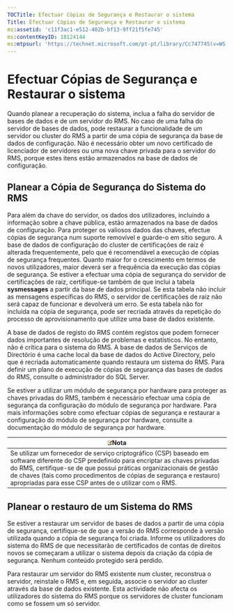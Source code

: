 ```yaml
---
TOCTitle: Efectuar Cópias de Segurança e Restaurar o sistema
Title: Efectuar Cópias de Segurança e Restaurar o sistema
ms:assetid: 'c11f3ac1-e512-402b-bf13-9ff21f5fe745'
ms:contentKeyID: 18124144
ms:mtpsurl: 'https://technet.microsoft.com/pt-pt/library/Cc747745(v=WS.10)'
---
```


Efectuar Cópias de Segurança e Restaurar o sistema
==================================================

Quando planear a recuperação do sistema, inclua a falha do servidor de bases de dados e de um servidor do RMS. No caso de uma falha do servidor de bases de dados, pode restaurar a funcionalidade de um servidor ou cluster do RMS a partir de uma cópia de segurança da base de dados de configuração. Não é necessário obter um novo certificado de licenciador de servidores ou uma nova chave privada para o servidor do RMS, porque estes itens estão armazenados na base de dados de configuração.

Planear a Cópia de Segurança do Sistema do RMS
----------------------------------------------

Para além da chave do servidor, os dados dos utilizadores, incluindo a informação sobre a chave pública, estão armazenados na base de dados de configuração. Para proteger os valiosos dados das chaves, efectue cópias de segurança num suporte removível e guarde-o em sítio seguro. A base de dados de configuração do cluster de certificações de raiz é alterada frequentemente, pelo que é recomendável a execução de cópias de segurança frequentes. Quanto maior for o crescimento em termos de novos utilizadores, maior deverá ser a frequência da execução das cópias de segurança. Se estiver a efectuar uma cópia de segurança do servidor de certificações de raiz, certifique-se também de que inclui a tabela **sysmessages** a partir da base de dados principal. Se esta tabela não incluir as mensagens específicas do RMS, o servidor de certificações de raiz não será capaz de funcionar e devolverá um erro. Se esta tabela não for incluída na cópia de segurança, pode ser recriada através da repetição do processo de aprovisionamento que utilize uma base de dados existente.

A base de dados de registo do RMS contém registos que podem fornecer dados importantes de resolução de problemas e estatísticos. No entanto, não é crítica para o sistema do RMS. A base de dados de Serviços de Directório é uma cache local da base de dados do Active Directory, pelo que é recriada automaticamente quando restaura um sistema do RMS. Para definir um plano de execução de cópias de segurança das bases de dados do RMS, consulte o administrador do SQL Server.

Se estiver a utilizar um módulo de segurança por hardware para proteger as chaves privadas do RMS, também é necessário efectuar uma cópia de segurança da configuração do módulo de segurança por hardware. Para mais informações sobre como efectuar cópias de segurança e restaurar a configuração do módulo de segurança por hardware, consulte a documentação do módulo de segurança por hardware.

| ![](/security-updates/images/Cc747745.note(WS.10).gif)Nota                                                                                                                                                                                                                                                                             |
|---------------------------------------------------------------------------------------------------------------------------------------------------------------------------------------------------------------------------------------------------------------------------------------------------------------------------------------------------|
| Se utilizar um fornecedor de serviço criptográfico (CSP) baseado em software diferente do CSP predefinido para encriptar as chaves privadas do RMS, certifique-se de que possui práticas organizacionais de gestão de chaves (tais como procedimentos de cópias de segurança e restauro) apropriadas para esse CSP antes de o utilizar com o RMS. |

Planear o restauro de um Sistema do RMS
---------------------------------------

Se estiver a restaurar um servidor de bases de dados a partir de uma cópia de segurança, certifique-se de que a versão do RMS corresponde à versão utilizada quando a cópia de segurança foi criada. Informe os utilizadores do sistema do RMS de que necessitarão de certificados de contas de direitos novos se começaram a utilizar o sistema depois da criação da cópia de segurança. Nenhum conteúdo protegido será perdido.

Para restaurar um servidor do RMS existente num cluster, reconstrua o servidor, reinstale o RMS e, em seguida, associe o servidor ao cluster através da base de dados existente. Esta actividade não afecta os utilizadores do sistema do RMS porque os servidores de cluster funcionam como se fossem um só servidor.
